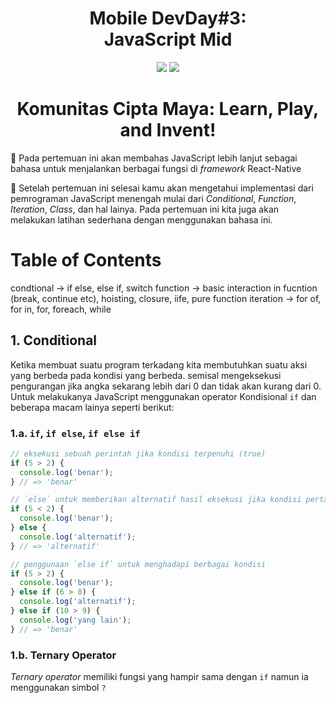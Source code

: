 <h1 align="center">
  Mobile DevDay#3:<br>JavaScript Mid
</h1>

<p align="center">
  <image src="https://i.ibb.co/Ss490SL/logo-color.png">
  <image src="https://i.ibb.co/c6Gm061/logoreact.png">
</p>

<h1 align="center">Komunitas Cipta Maya: Learn, Play, and Invent!</h1>

:rocket: Pada pertemuan ini akan membahas JavaScript lebih lanjut sebagai bahasa untuk menjalankan berbagai fungsi di _framework_ React-Native

:100: Setelah pertemuan ini selesai kamu akan mengetahui implementasi dari pemrograman JavaScript menengah mulai dari _Conditional_, _Function_, _Iteration_, _Class_, dan hal lainya. Pada pertemuan ini kita juga akan melakukan latihan sederhana dengan menggunakan bahasa ini.
      
# Table of Contents

condtional -> if else, else if, switch
function -> basic interaction in fucntion (break, continue etc), hoisting, closure, iife, pure function
iteration -> for of, for in, for, foreach, while

## 1. Conditional

Ketika membuat suatu program terkadang kita membutuhkan suatu aksi yang berbeda pada kondisi yang berbeda. semisal mengeksekusi pengurangan jika angka sekarang lebih dari 0 dan tidak akan kurang dari 0. Untuk melakukanya JavaScript menggunakan operator Kondisional `if` dan beberapa macam lainya seperti berikut:

### 1.a. `if`, `if else`, `if else if`

```javascript
// eksekusi sebuah perintah jika kondisi terpenuhi (true)
if (5 > 2) {
  console.log('benar');
} // => 'benar'

// `else` untuk memberikan alternatif hasil eksekusi jika kondisi pertama tidak terpenuhi
if (5 < 2) {
  console.log('benar');
} else {
  console.log('alternatif');
} // => 'alternatif'

// penggunaan `else if` untuk menghadapi berbagai kondisi
if (5 > 2) {
  console.log('benar');
} else if (6 > 8) {
  console.log('alternatif');
} else if (10 > 9) {
  console.log('yang lain');
} // => 'benar'
```

### 1.b. Ternary Operator

_Ternary operator_ memiliki fungsi yang hampir sama dengan `if` namun ia menggunakan simbol `?`

```javascript

```
